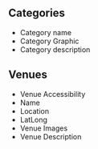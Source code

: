 
## Categories
- Category name
- Category Graphic
- Category description

## Venues
- Venue Accessibility
- Name
- Location
- LatLong
- Venue Images
- Venue Description
